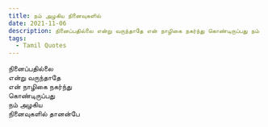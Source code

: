 ```yaml
---
title: நம் அழகிய நினைவுகளில்
date: 2021-11-06
description: நினைப்பதில்லை என்று வருந்தாதே என் நாழிகை நகர்ந்து கொண்டிருப்பது நம் அழகிய.
tags:
  - Tamil Quotes
---
```


நினைப்பதில்லை  
என்று வருந்தாதே  
என் நாழிகை நகர்ந்து  
கொண்டிருப்பது  
நம் அழகிய  
நினைவுகளில் தானன்பே
